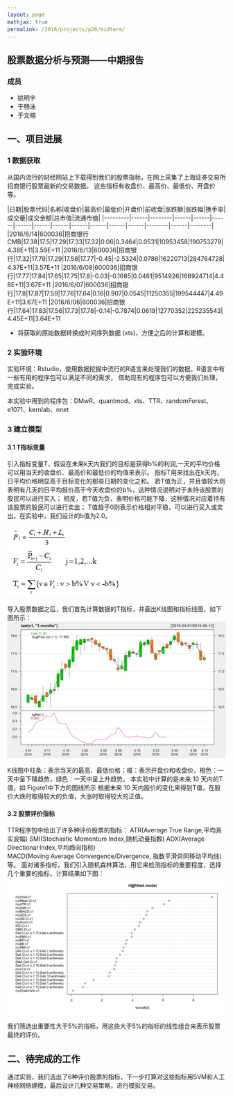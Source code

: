 ```yaml
---
layout: page
mathjax: true
permalink: /2016/projects/p26/midterm/
---
```


## 股票数据分析与预测——中期报告

### 成员

- 姚明宇
- 于畅泳
- 于文楠


## 一、项目进展

### 1 数据获取

从国内流行的财经网站上下载得到我们的股票指标，在网上采集了上海证券交易所招商银行股票最新的交易数据。
这些指标有收盘价、最高价、最低价、开盘价等。

|日期|股票代码|名称|收盘价|最高价|最低价|开盘价|前收盘|涨跌额|涨跌幅|换手率|成交量|成交金额|总市值|流通市值|
|---------|------|--------|------|------|------|------|------|------|------|------|------|------|--------|------|--------|
|2016/6/14|600036|招商银行CMB|17.38|17.5|17.29|17.33|17.32|0.06|0.3464|0.0531|10953458|190753279|4.38E+11|3.59E+11
|2016/6/13|600036|招商银行|17.32|17.79|17.29|17.58|17.77|-0.45|-2.5324|0.0786|16220713|284764728|4.37E+11|3.57E+11
|2016/6/08|600036|招商银行|17.77|17.84|17.65|17.75|17.8|-0.03|-0.1685|0.0461|9514926|168924714|4.48E+11|3.67E+11
|2016/6/07|600036|招商银行|17.8|17.87|17.59|17.76|17.64|0.16|0.907|0.0545|11250355|199544447|4.49E+11|3.67E+11
|2016/6/06|600036|招商银行|17.64|17.83|17.56|17.73|17.78|-0.14|-0.7874|0.0619|12770352|225235543|4.45E+11|3.64E+11

- 将获取的原始数据转换成时间序列数据 (xts)，方便之后的计算和建模。


### 2 实验环境

实验环境：Rstudio，使用数据挖掘中流行的R语言来处理我们的数据，R语言中有一些有用的程序包可以满足不同的需求，
借助现有的程序包可以方便我们处理，完成实验。

本实验中用到的程序包：DMwR、quantmod、xts、TTR、randomForest、e1071、kernlab、nnet


### 3 建立模型

####  3.1 T指标变量

引入指标变量T，假设在未来k天内我们的目标是获得b%的利润,一天的平均价格可以用当天的收盘价、最高价和最低价的均值来表示。
指标T用来找出在k天内，日平均价格明显高于目标变化的那些日期的变化之和。
若T值为正，并且值较大则表明有几天的日平均报价高于今天收盘价的b%，这种情况说明对于未持该股票的股民可以进行买入；
相反，若T值为负，表明价格可能下降，这种情况对应着持有该股票的股民可以进行卖出；
T值趋于0则表示价格相对平稳，可以进行买入或卖出。在实验中，我们设计的b值为2.0。

 ![](https://github.com/mingmingxi/423/blob/master/1.PNG)

导入股票数据之后，我们首先计算数据的T指标，并画出K线图和指标线图，如下图所示：
 ![](https://github.com/mingmingxi/423/blob/master/2.jpg)

K线图中柱条：表示当天的最高、最低价格；框：表示开盘价和收盘价，橙色：一天中呈下降趋势，绿色：一天中呈上升趋势。
本实验中计算的是未来 10 天内的T值，如 Figure1中下方的图线所示
根据未来 10 天内股价的变化来得到T值，在股价大跌时取得较大的负值，大涨时取得较大的正值。

####  3.2 股票评价指标

TTR程序包中给出了许多种评价股票的指标：
ATR(Average True Range,平均真实波幅)
SMI(Stochastic Momentum Index,随机动量指数)
ADX(Average Directional Index,平均趋向指标)
MACD(Moving Average Convergence/Divergence, 指数平滑异同移动平均线)等。
面对诸多指标，我们引入随机森林算法，用它来检测指标的重要程度，选择几个重要的指标，计算结果如下图：
 ![](https://github.com/mingmingxi/423/blob/master/3.jpg)

我们筛选出重要性大于5%的指标，用这些大于5%的指标的线性组合来表示股票最终的评价。

## 二、待完成的工作

通过实验，我们选出了6种评价股票的指标，下一步打算对这些指标用SVM和人工神经网络建模，最后设计几种交易策略，进行模拟交易。
